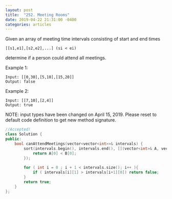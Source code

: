 ```yaml
---
layout: post
title:  "252. Meeting Rooms"
date: 2019-04-22 21:31:00 -0400
categories: articles
---
```

Given an array of meeting time intervals consisting of start and end times 
```
[[s1,e1],[s2,e2],...] (si < ei)
```
determine if a person could attend all meetings.

Example 1:
```
Input: [[0,30],[5,10],[15,20]]
Output: false
```
Example 2:
```
Input: [[7,10],[2,4]]
Output: true
```

NOTE: input types have been changed on April 15, 2019. Please reset to default code definition to get new method signature.


```c++
//Accepted!
class Solution {
public:
    bool canAttendMeetings(vector<vector<int>>& intervals) {
        sort(intervals.begin(), intervals.end(), [](vector<int>& A, vector<int>& B){
            return A[0] < B[0];
        });
        
        for ( int i = 0 ; i + 1 < intervals.size(); i++ ){
            if ( intervals[i][1] > intervals[i+1][0]) return false;
        }
        return true;
    }
};
```


